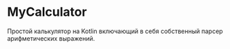 # MyCalculator
Простой калькулятор на Kotlin включающий в себя собственный парсер арифметических выражений.
